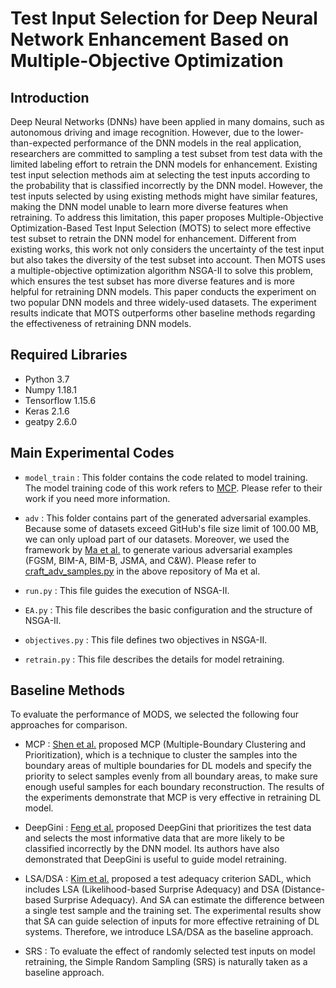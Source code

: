 # Test Input Selection for Deep Neural Network Enhancement Based on Multiple-Objective Optimization

## Introduction

Deep Neural Networks (DNNs) have been applied in many domains, such as autonomous driving and image recognition. However, due to the lower-than-expected performance of the DNN models in the real application, researchers are committed to sampling a test subset from test data with the limited labeling effort to retrain the DNN models for enhancement. Existing test input selection methods aim at selecting the test inputs according to the probability that is classified incorrectly by the DNN model. However, the test inputs selected by using existing methods might have similar features, making the DNN model unable to learn more diverse features when retraining. To address this limitation, this paper proposes Multiple-Objective Optimization-Based Test Input Selection (MOTS) to select more effective test subset to retrain the DNN model for enhancement. Different from existing works, this work not only considers the uncertainty of the test input but also takes the diversity of the test subset into account. Then MOTS uses a multiple-objective optimization algorithm NSGA-II to solve this problem, which ensures the test subset has more diverse features and is more helpful for retraining DNN models. This paper conducts the experiment on two popular DNN models and three widely-used datasets. The experiment results indicate that MOTS outperforms other baseline methods regarding the effectiveness of retraining DNN models.

## Required Libraries

* Python 3.7
* Numpy 1.18.1
* Tensorflow 1.15.6
* Keras 2.1.6
* geatpy 2.6.0

## Main Experimental Codes

* ```model_train``` : This folder contains the code related to model training.  The model training code of this work refers to [MCP](https://github.com/actionabletest/MCP). Please refer to their work if you need more information.

* ```adv``` : This folder contains part of the generated adversarial examples. Because some of datasets exceed GitHub's file size limit of 100.00 MB, we can only upload part of our datasets. Moreover, we used the framework by [Ma et al.](https://github.com/xingjunm/lid_adversarial_subspace_detection) to generate various adversarial examples (FGSM, BIM-A, BIM-B, JSMA, and C&W). Please refer to [craft_adv_samples.py](https://github.com/xingjunm/lid_adversarial_subspace_detection/blob/master/craft_adv_examples.py) in the above repository of Ma et al. 

* ```run.py``` : This file guides the execution of NSGA-II.

* ```EA.py``` : This file describes the basic configuration and the structure of NSGA-II.

* ```objectives.py``` : This file defines two objectives in NSGA-II.

* ```retrain.py``` : This file describes the details for model retraining.

## Baseline Methods

To evaluate the performance of MODS, we selected the following four approaches for comparison.

* MCP : [Shen et al.](https://github.com/actionabletest/MCP) proposed MCP (Multiple-Boundary Clustering and Prioritization), which is a technique to cluster the samples into the boundary areas of multiple boundaries for DL models and specify the priority to select samples evenly from all boundary areas, to make sure enough useful samples for each boundary reconstruction. The results of the experiments demonstrate that MCP is very effective in retraining DL model.

* DeepGini : [Feng et al.](https://github.com/853108389/deepgini) proposed DeepGini that prioritizes the test data and selects the most informative data that are more likely to be classified incorrectly by the DNN model. Its authors have also demonstrated that DeepGini is useful to guide model retraining.

* LSA/DSA : [Kim et al.](https://github.com/coinse/sadl) proposed a test adequacy criterion SADL, which includes LSA (Likelihood-based Surprise Adequacy) and DSA (Distance-based Surprise Adequacy). And SA can estimate the difference between a single test sample and the training set. The experimental results show that SA can guide selection of inputs for more effective retraining of DL systems. Therefore, we introduce LSA/DSA as the baseline approach.

* SRS : To evaluate the effect of randomly selected test inputs on model retraining, the Simple Random Sampling (SRS) is naturally taken as a baseline approach.  


